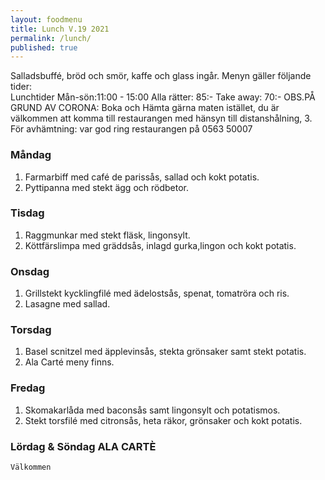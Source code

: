 ```yaml
---
layout: foodmenu
title: Lunch V.19 2021
permalink: /lunch/
published: true
---
```

Salladsbuffé, bröd och smör, kaffe och glass ingår.
Menyn gäller följande tider:  
Lunchtider  Mån-sön:11:00 - 15:00
Alla rätter: 85:- Take away: 70:-
OBS.PÅ GRUND AV CORONA: Boka och Hämta gärna maten istället, du är välkommen att komma till restaurangen med hänsyn till distanshålning, 3. För avhämtning: var god ring restaurangen på 0563 50007
                                

### Måndag
1. Farmarbiff med café de parissås, sallad och kokt potatis.
2. Pyttipanna med stekt ägg och rödbetor.

### Tisdag
1. Raggmunkar med stekt fläsk, lingonsylt.
2. Köttfärslimpa med gräddsås, inlagd gurka,lingon och kokt potatis.

### Onsdag
1. Grillstekt kycklingfilé med ädelostsås, spenat, tomatröra och ris.
2. Lasagne med sallad.

### Torsdag
1. Basel scnitzel med äpplevinsås, stekta grönsaker samt stekt potatis. 
2. Ala Carté meny finns.

### Fredag  
1. Skomakarlåda med baconsås samt lingonsylt och potatismos.
2. Stekt torsfilé med citronsås, heta räkor, grönsaker och kokt potatis.


### Lördag & Söndag ALA CARTÈ

    Välkommen
    
       
    

   
    
   
     
